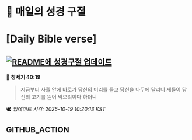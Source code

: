 # 🙏 매일의 성경 구절
# [Daily Bible verse]
## [![README에 성경구절 업데이트](https://github.com/DONGSUKA/first_test/actions/workflows/update-readme-bible.yml/badge.svg)](https://github.com/DONGSUKA/first_test/actions/workflows/update-readme-bible.yml)
<!-- START_BIBLE_VERSE -->
📖 **창세기 40:19**
> 지금부터 사흘 안에 바로가 당신의 머리를 들고 당신을 나무에 달리니 새들이 당신의 고기를 뜯어 먹으리이다 하더니

🕊️ _업데이트 시각: 2025-10-19 10:20:13 KST_
  <!-- END_BIBLE_VERSE -->
## GITHUB_ACTION
